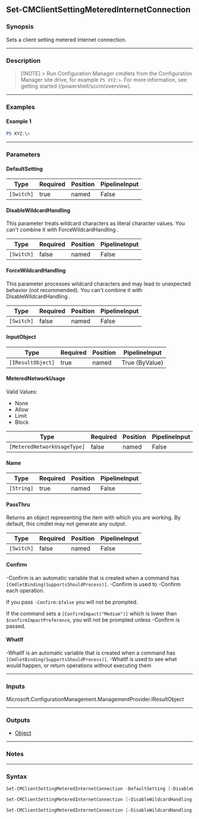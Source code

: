 Set-CMClientSettingMeteredInternetConnection
--------------------------------------------




### Synopsis
Sets a client setting metered internet connection.



---


### Description

> [!NOTE] > Run Configuration Manager cmdlets from the Configuration Manager site drive, for example `PS XYZ:>`. For more information, see getting started (/powershell/sccm/overview).



---


### Examples
#### Example 1
```PowerShell
PS XYZ:\>
```



---


### Parameters
#### **DefaultSetting**








|Type      |Required|Position|PipelineInput|
|----------|--------|--------|-------------|
|`[Switch]`|true    |named   |False        |



#### **DisableWildcardHandling**

This parameter treats wildcard characters as literal character values. You can't combine it with ForceWildcardHandling .






|Type      |Required|Position|PipelineInput|
|----------|--------|--------|-------------|
|`[Switch]`|false   |named   |False        |



#### **ForceWildcardHandling**

This parameter processes wildcard characters and may lead to unexpected behavior (not recommended). You can't combine it with DisableWildcardHandling .






|Type      |Required|Position|PipelineInput|
|----------|--------|--------|-------------|
|`[Switch]`|false   |named   |False        |



#### **InputObject**








|Type             |Required|Position|PipelineInput |
|-----------------|--------|--------|--------------|
|`[IResultObject]`|true    |named   |True (ByValue)|



#### **MeteredNetworkUsage**





Valid Values:

* None
* Allow
* Limit
* Block






|Type                       |Required|Position|PipelineInput|
|---------------------------|--------|--------|-------------|
|`[MeteredNetworkUsageType]`|false   |named   |False        |



#### **Name**








|Type      |Required|Position|PipelineInput|
|----------|--------|--------|-------------|
|`[String]`|true    |named   |False        |



#### **PassThru**

Returns an object representing the item with which you are working. By default, this cmdlet may not generate any output.






|Type      |Required|Position|PipelineInput|
|----------|--------|--------|-------------|
|`[Switch]`|false   |named   |False        |



#### **Confirm**
-Confirm is an automatic variable that is created when a command has ```[CmdletBinding(SupportsShouldProcess)]```.
-Confirm is used to -Confirm each operation.

If you pass ```-Confirm:$false``` you will not be prompted.


If the command sets a ```[ConfirmImpact("Medium")]``` which is lower than ```$confirmImpactPreference```, you will not be prompted unless -Confirm is passed.

#### **WhatIf**
-WhatIf is an automatic variable that is created when a command has ```[CmdletBinding(SupportsShouldProcess)]```.
-WhatIf is used to see what would happen, or return operations without executing them


---


### Inputs
Microsoft.ConfigurationManagement.ManagementProvider.IResultObject





---


### Outputs
* [Object](https://learn.microsoft.com/en-us/dotnet/api/System.Object)






---


### Notes




---


### Syntax
```PowerShell
Set-CMClientSettingMeteredInternetConnection -DefaultSetting [-DisableWildcardHandling] [-ForceWildcardHandling] [-MeteredNetworkUsage {None | Allow | Limit | Block}] [-PassThru] [-Confirm] [-WhatIf] [<CommonParameters>]
```
```PowerShell
Set-CMClientSettingMeteredInternetConnection [-DisableWildcardHandling] [-ForceWildcardHandling] -InputObject <IResultObject> [-MeteredNetworkUsage {None | Allow | Limit | Block}] [-PassThru] [-Confirm] [-WhatIf] [<CommonParameters>]
```
```PowerShell
Set-CMClientSettingMeteredInternetConnection [-DisableWildcardHandling] [-ForceWildcardHandling] [-MeteredNetworkUsage {None | Allow | Limit | Block}] -Name <String> [-PassThru] [-Confirm] [-WhatIf] [<CommonParameters>]
```
